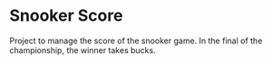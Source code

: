 # Snooker Score

Project to manage the score of the snooker game. In the final of the championship, the winner takes bucks.
